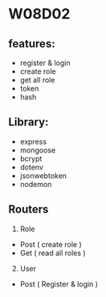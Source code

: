# W08D02

## features:
- register & login
- create role 
- get all role
- token 
- hash

## Library:
-  express
-  mongoose
-  bcrypt
-  dotenv
-  jsonwebtoken
-  nodemon

## Routers
1. Role
 - Post ( create role )
 - Get ( read all roles )
2. User
 - Post ( Register & login ) 


